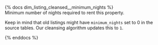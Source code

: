 {% docs dim_listing_cleansed__minimum_nights %}     
Minimum number of nights required to rent this property. 

Keep in mind that old listings might have `minimum_nights` set 
to 0 in the source tables. Our cleansing algorithm updates this to `1`.

{% enddocs %}